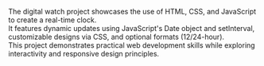 The digital watch project showcases the use of HTML, CSS, and JavaScript to create a real-time clock.
<br>It features dynamic updates using JavaScript's Date object and setInterval, customizable designs via CSS, and optional formats (12/24-hour). 
<br>This project demonstrates practical web development skills while exploring interactivity and responsive design principles.
